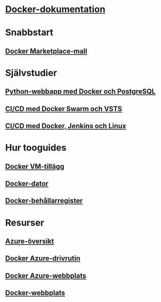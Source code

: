 # [Docker-dokumentation](index.md)
# Snabbstart
## [Docker Marketplace-mall](https://azuremarketplace.microsoft.com/en-us/marketplace/apps/CanonicalandMSOpenTech.DockerOnUbuntuServer1404LTS)
# Självstudier
## [Python-webbapp med Docker och PostgreSQL](/azure/app-service-web/app-service-web-tutorial-docker-python-postgresql-app)
## [CI/CD med Docker Swarm och VSTS](/azure/container-service/container-service-docker-swarm-mode-setup-ci-cd-acs-engine)
## [CI/CD med Docker, Jenkins och Linux](/azure/virtual-machines/linux/tutorial-jenkins-github-docker-cicd)
# Hur tooguides
## [Docker VM-tillägg](/azure/virtual-machines/linux/dockerextension)
## [Docker-dator](/azure/virtual-machines/linux/docker-machine)
## [Docker-behållarregister](/azure/container-registry/container-registry-get-started-portal)
# Resurser
## [Azure-översikt](https://azure.microsoft.com/roadmap/)
## [Docker Azure-drivrutin](https://docs.docker.com/machine/drivers/azure/)
## [Docker Azure-webbplats](https://www.docker.com/docker-azure)
## [Docker-webbplats](https://docker.com)
